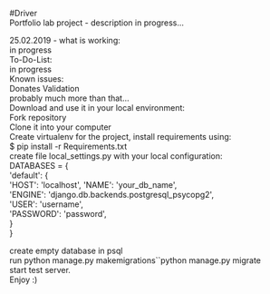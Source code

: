 #Driver  
Portfolio lab project - description in progress...

25.02.2019 - what is working:  
in progress  
To-Do-List:  
in progress  
Known issues:  
Donates Validation  
probably much more than that...  
Download and use it in your local environment:  
Fork repository  
Clone it into your computer  
Create virtualenv for the project, install requirements using:  
$ pip install -r Requirements.txt  
create file local_settings.py with your local configuration:  
DATABASES = {  
       'default': {  
              'HOST': 'localhost', 
             'NAME': 'your_db_name',  
              'ENGINE': 'django.db.backends.postgresql_psycopg2',  
              'USER': 'username',  
              'PASSWORD': 'password',  
       }  
   }  
   
create empty database in psql  
run python manage.py makemigrations``python manage.py migrate  
start test server.  
Enjoy :)  
